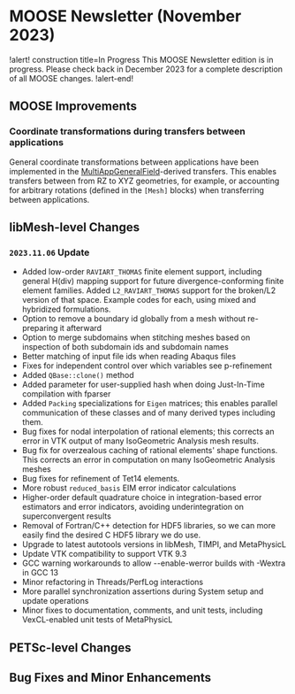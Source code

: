 # MOOSE Newsletter (November 2023)

!alert! construction title=In Progress
This MOOSE Newsletter edition is in progress. Please check back in December 2023
for a complete description of all MOOSE changes.
!alert-end!

## MOOSE Improvements

### Coordinate transformations during transfers between applications

General coordinate transformations between applications have been implemented in the
[MultiAppGeneralField](MultiAppGeneralFieldTransfer.md)-derived transfers. This enables transfers between
from RZ to XYZ geometries, for example, or accounting for arbitrary rotations (defined in the `[Mesh]` blocks)
when transferring between applications.

## libMesh-level Changes

### `2023.11.06` Update

- Added low-order `RAVIART_THOMAS` finite element support, including
  general H(div) mapping support for future divergence-conforming
  finite element families.  Added `L2_RAVIART_THOMAS` support for the
  broken/L2 version of that space.  Example codes for each, using mixed
  and hybridized formulations.
- Option to remove a boundary id globally from a mesh without
  re-preparing it afterward
- Option to merge subdomains when stitching meshes based on inspection
  of both subdomain ids and subdomain names
- Better matching of input file ids when reading Abaqus files
- Fixes for independent control over which variables see p-refinement
- Added `QBase::clone()` method
- Added parameter for user-supplied hash when doing Just-In-Time
  compilation with fparser
- Added `Packing` specializations for `Eigen` matrices; this enables
  parallel communication of these classes and of many derived types
  including them.
- Bug fixes for nodal interpolation of rational elements; this
  corrects an error in VTK output of many IsoGeometric Analysis mesh
  results.
- Bug fix for overzealous caching of rational elements' shape
  functions.  This corrects an error in computation on many
  IsoGeometric Analysis meshes
- Bug fixes for refinement of Tet14 elements.
- More robust `reduced_basis` EIM error indicator calculations
- Higher-order default quadrature choice in integration-based error
  estimators and error indicators, avoiding underintegration on
  superconvergent results
- Removal of Fortran/C++ detection for HDF5 libraries, so we can more
  easily find the desired C HDF5 library we do use.
- Upgrade to latest autotools versions in libMesh, TIMPI, and
  MetaPhysicL
- Update VTK compatibility to support VTK 9.3
- GCC warning workarounds to allow --enable-werror builds with -Wextra
  in GCC 13
- Minor refactoring in Threads/PerfLog interactions
- More parallel synchronization assertions during System setup and
  update operations
- Minor fixes to documentation, comments, and unit tests, including
  VexCL-enabled unit tests of MetaPhysicL

## PETSc-level Changes

## Bug Fixes and Minor Enhancements
